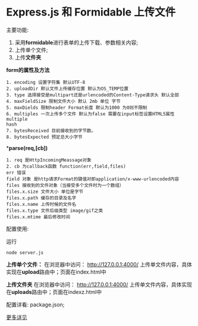 # Express.js 和 Formidable 上传文件


主要功能:

1. 采用**formidable**进行表单的上传下载、参数相关内容;
2. 上传单个文件;
3. 上传**文件夹**


**form的属性及方法**

```
1. encoding 设置字符集 默认UTF-8
2. uploadDir 默认文件上传缓存位置 默认为OS_TEMP位置
3. type 选择接受是multipart还是urlencoded的Content-Type请求头 默认全部
4. maxFieldSize 限制文件大小 默认 2mb 单位 字节
5. maxDields 限制header Format长度 默认为1000 为0则不限制
6. multiples 一次上传多个文件 默认为false 需要在input标签设置HTML5属性 multiple
hash
7. bytesReceived 目前接收到的字节数。
8. bytesExpected 预定总大小字节
```
***parse(req,[cb])**

```
1. req 是HttpIncomingMeassage对象
2. cb 为callback函数 function(err,field,files)
err 错误
field 对象 是http请求Format的键值对即application/x-www-urlencoded内容
files 接收到的文件对象（当接受多个文件时为一个数组）
files.x.size 文件大小 单位是字节
files.x.path 缓存的目录及名字
files.x.name 上传时候的文件名
files.x.type 文件后缀类型 image/gif之类
files.x.mtime 最后修改时间

```


配置使用:

运行

```
node server.js
```
**上传单个文件：**
在浏览器中访问： http://127.0.0.1:4000/ 上传单文件内容，具体实现在**upload**路由中；页面在index.html中

**上传文件夹**
在浏览器中访问： http://127.0.0.1:4000/ 上传单文件内容，具体实现在**uploads**路由中；页面在indexz.html中

配置详看: package.json;




[更多详见](http://www.jianshu.com/notebooks/6725301/latest)

